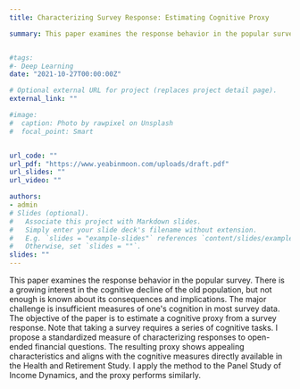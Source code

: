 ```yaml
---
title: Characterizing Survey Response: Estimating Cognitive Proxy

summary: This paper examines the response behavior in the popular survey. There is a growing interest in the cognitive decline of the old population, but not enough is known about its consequences and implications. The major challenge is insufficient measures of one's cognition in most survey data. The objective of the paper is to estimate a cognitive proxy from a survey response. Note that taking a survey requires a series of cognitive tasks. I propose a standardized measure of characterizing responses to open-ended financial questions. The resulting proxy shows appealing characteristics and aligns with the cognitive measures directly available in the Health and Retirement Study. I apply the method to the Panel Study of Income Dynamics, and the proxy performs similarly.


#tags:
#- Deep Learning
date: "2021-10-27T00:00:00Z"

# Optional external URL for project (replaces project detail page).
external_link: ""

#image:
#  caption: Photo by rawpixel on Unsplash
#  focal_point: Smart


url_code: ""
url_pdf: "https://www.yeabinmoon.com/uploads/draft.pdf"
url_slides: ""
url_video: ""

authors:
- admin
# Slides (optional).
#   Associate this project with Markdown slides.
#   Simply enter your slide deck's filename without extension.
#   E.g. `slides = "example-slides"` references `content/slides/example-slides.md`.
#   Otherwise, set `slides = ""`.
slides: ""
---
```

This paper examines the response behavior in the popular survey. There is a growing interest in the cognitive decline of the old population, but not enough is known about its consequences and implications. The major challenge is insufficient measures of one's cognition in most survey data. The objective of the paper is to estimate a cognitive proxy from a survey response. Note that taking a survey requires a series of cognitive tasks. I propose a standardized measure of characterizing responses to open-ended financial questions. The resulting proxy shows appealing characteristics and aligns with the cognitive measures directly available in the Health and Retirement Study. I apply the method to the Panel Study of Income Dynamics, and the proxy performs similarly.
